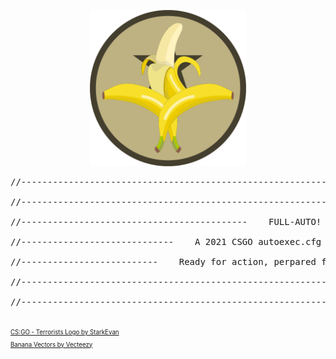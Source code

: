 <p align="center">
<img src="FULL-AUTO_csgo_autoexec.cfg_by_J-POP.png" width="250">
</p>
<pre>
//--------------------------------------------------------------------------------------------------------"<br />
//--------------------------------------------------------------------------------------------------------"<br />
//-------------------------------------------    FULL-AUTO!    -------------------------------------------"<br />
//-----------------------------    A 2021 CSGO autoexec.cfg file by J-Pop    -----------------------------"<br />
//--------------------------    Ready for action, perpared for customisation    --------------------------"<br />
//--------------------------------------------------------------------------------------------------------"<br />
//--------------------------------------------------------------------------------------------------------"<br />
</pre>



<sup><sub><a href="https://www.deviantart.com/starkevan/art/CS-GO-Terrorists-Logo-805803850">CS:GO - Terrorists Logo by StarkEvan</a></sup></sub>
<br />
<sup><sub><a href="https://www.vecteezy.com/free-vector/banana">Banana Vectors by Vecteezy</a></sup></sub>
